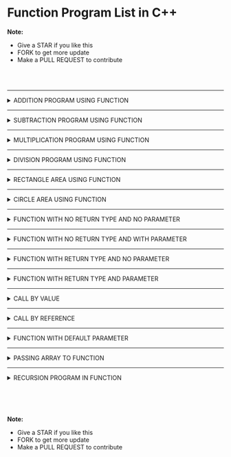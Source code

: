 # Function Program List in C++

**Note:**
 - Give a STAR if you like this 
 - FORK to get more update
 - Make a PULL REQUEST to contribute

<br><br>


 <hr>

 <details><summary>ADDITION PROGRAM USING FUNCTION </summary>

```

    #include <iostream>
    using namespace std;
    void add()
        {
            int x,y=70,z=50;
            x=y+z;
            cout<<"Add="<<x;
        }
        int main()
        {
            add();
        }


        /*
        ### Output ###
        Add=120
        */

```

<img>


 </details>



 <hr>

 <details><summary>SUBTRACTION PROGRAM USING FUNCTION</summary>

```

    #include <iostream>
    using namespace std;
    void main()
        {
            int x,y=70,z=50;
            x=y-z;
            cout<<"Sub="<<x;
        }
        int main()
        {
            add();
        }


        /*
        ### Output ###
        Sub=20
        */

```

<img>


 </details>



 <hr>

 <details><summary>MULTIPLICATION PROGRAM USING FUNCTION</summary>

```

    #include <iostream>
    using namespace std;
    void ()
        {
            int x,y=70,z=50;
            x=y*z;
            cout<<"Multiply="<<x;
        }
        int main()
        {
            add();
        }


        /*
        ### Output ###
        Multiply=3500
        */

```

<img>


 </details>



 <hr>

 <details><summary>DIVISION PROGRAM USING FUNCTION</summary>

```

    #include <iostream>
    using namespace std;
    int main()
        {
            int x,y=40,z=5;
            x=y/z;
            cout<<"Div="<<x;
        }
        int main()
        {
            add();
        }


        /*
        ### Output ###
        Div=8
        */

```

<img>


 </details>



 <hr>

 <details><summary>RECTANGLE AREA USING FUNCTION</summary>

```

    #include <iostream>
    using namespace std;
    void area(int height,int width)
        {
            int ar=height*width;
            cout<<"Area of rectangle="<<ar;
        }
        int main()
        {
            int h,w;
            cout<<"Enter height\n";
            cin>>h;
            cout<<"Enter width\n";
            cin>>w;
            area(h,w);
        }


        
        /*
        ### Output ###
        Enter height=20
        Enter width=30

        Area of rectangle=600
        */

```

<img>


 </details>



 <hr>

 <details><summary>CIRCLE AREA USING FUNCTION</summary>

```

    #include <iostream>
    using namespace std;
    void area(float radius)
        {
            float ar=3.14*radius*radius;
            cout<<"Area of circle="<<ar;
        }
        int main()
        {
            float r;
            cout<<"Enter radius of circle\n";
            cin>>r;
            area(r);
        }


        /*
        ### Output ###
        Enter radius of circle=2.2
        Area of circle=15.197
        */

```

<img>


 </details>




 <hr>

 <details><summary>FUNCTION WITH NO RETURN TYPE AND NO PARAMETER</summary>

```

    #include <iostream>
    using namespace std;
    void add()
        {
            int x,y=70,z=50;
            x=y+z;
            cout<<"Add="<<x;
        }
        int main()
        {
            add();
        }


        /*
        ### Output ###
        Add=120
        */

```

<img>


 </details>





 <hr>

 <details><summary>FUNCTION WITH NO RETURN TYPE AND WITH PARAMETER</summary>

```

    #include <iostream>
    using namespace std;
    void add(int y,int z)
        {
            int x;
            x=y+z;
            cout<<"Add="<<x;
        }
        int main()
        {
            add(10,20);
        }


        /*
        ### Output ###
        Add=30
        */

```

<img>


 </details>




 <hr>

 <details><summary>FUNCTION WITH RETURN TYPE AND NO PARAMETER</summary>

```

    #include <iostream>
    using namespace std;
    void add()
        {
            int x,y=70,z=50;
            x=y+z;
            return x;
        }
        int main()
        {
            int rs=add();
            cout<<"Add="<<rs;
        }


        /*
        ### Output ###
        Add=120
        */

```

<img>


 </details>



 <hr>

 <details><summary>FUNCTION WITH RETURN TYPE AND PARAMETER</summary>

```

    #include <iostream>
    using namespace std;
    void add(int y,int z)
        {
            int x;
            x=y+z;
            return x;
        }
        int main()
        {
            int rs=add(10,20);
            cout<<"Add="<<rs;
        }


        /*
        ### Output ###
        Add=30
        */

```

<img>


 </details>



 <hr>

 <details><summary>CALL BY VALUE</summary>

```

    #include <iostream>
    using namespace std;
    void add(int y,int z)
        {
            int x;
            x=y+z;
            cout<<"Add="<<x;
        }
        int main()
        {
            add(10,20);
        }


        /*
        ### Output ###
        Add=30
        */

```

<img>


 </details>




 <hr>

 <details><summary>CALL BY REFERENCE</summary>

```

    #include <iostream>
    using namespace std;
    void add(int *y,int *z)
        {
            int x;
            x=*y+*z;
            cout<<"Add="<<x;
        }
        int main()
        {
            int a=20,b=50;
            add(&a,&b);
        }


        /*
        ### Output ###
        Add=70
        */

```

<img>


 </details>



 <hr>

 <details><summary>FUNCTION WITH DEFAULT PARAMETER</summary>

```

    #include <iostream>
    using namespace std;
    void add(int y=10,int z=20)
        {
            int x;
            x=y+z;
            cout<<"Add="<<x<<"\n";
        }
        int main()
        {
            cout<<"Without parameter\n";
            add();
            cout<<"With parameter\n";
            add(40,60);
        }


        /*
        ### Output ###
        Without parameter
        Add=30
        With parameter
        Add=100
        */

```

<img>


 </details>



 
 <hr>

 <details><summary>PASSING ARRAY TO FUNCTION</summary>

```

    #include <iostream>
    using namespace std;
    void array(int arr[5])
        {
            int sum-0;
            cout<<"Element is given below\n";
            for(int i=0;i<=4;i++)
        {
            cout<<arr[i]<<" ";
            sum=sum+arr[i];
        }
            cout<<"\nTotal sum="<<sum;
        }
            int main()
        {
            int b[5];
            cout<<"Enter 5 integer value one by one\n";
            for(int i=0;i<=4;i++)
            cin>>b[i];
            array(b);
        }


        /*
        ### Output ###
        Enter 5 integer value one by one
        10
        50
        60
        70
        90
        Element is given below
        10 50 60 70 90
        Total sum=280
        */

```

<img>


 </details>




 <hr>

 <details><summary>RECURSION PROGRAM IN FUNCTION</summary>

```

    #include <iostream>
    using namespace std;
    void table(int no)
        {
            if(no!=11)
            {
                cout<<no<<"\n";
                no++;
                table(no);
            }
        }
        int main()
        {
            table(1);
        }


        /*
        ### Output ###
        1
        2
        3
        4
        5
        6
        7
        8
        9
        10
        */

```

<img>


 </details>















<br><br><br>


**Note:**
 - Give a STAR if you like this 
 - FORK to get more update
 - Make a PULL REQUEST to contribute



